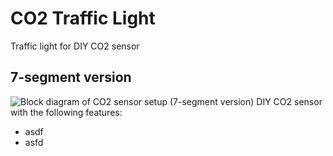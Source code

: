# CO2 Traffic Light
Traffic light for DIY CO2 sensor

## 7-segment version
![Block diagram of CO2 sensor setup (7-segment version)](https://github.com/Alasterer/CO2_traffic_light_7_segment/blob/main/7-seg_version_V1_block_diagram.png) 
DIY CO2 sensor with the following features:
  * asdf
  * asfd
